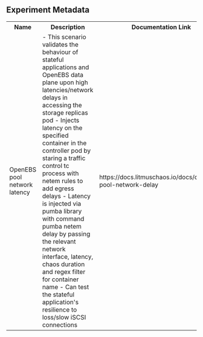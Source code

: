 ## Experiment Metadata

<table>
<tr>
<th> Name </th>
<th> Description </th>
<th> Documentation Link </th>
</tr>
<tr>
 <td> OpenEBS pool network latency </td>
 <td> 
- This scenario validates the behaviour of stateful applications and OpenEBS data plane upon high latencies/network delays in accessing the storage replicas pod
- Injects latency on the specified container in the controller pod by staring a traffic control tc process with netem rules to add egress delays
- Latency is injected via pumba library with command pumba netem delay by passing the relevant network interface, latency, chaos duration and regex filter for container name
- Can test the stateful application's resilience to loss/slow iSCSI connections
 </td>
 <td>https://docs.litmuschaos.io/docs/openebs-pool-network-delay</a> </td>
 </tr>
 </table>